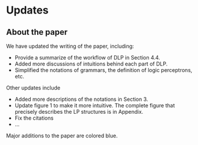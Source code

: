 # Updates

## About the paper

We have updated the writing of the paper, including:
- Provide a summarize of the workflow of DLP in Section 4.4.
- Added more discussions of intuitions behind each part of DLP.
- Simplified the notations of grammars, the definition of logic perceptrons, etc.
  
Other updates include
- Added more descriptions of the notations in Section 3.
- Update figure 1 to make it more intuitive. The complete figure that precisely describes the LP structures is in Appendix.
- Fix the citations
- ...

Major additions to the paper are colored blue.
